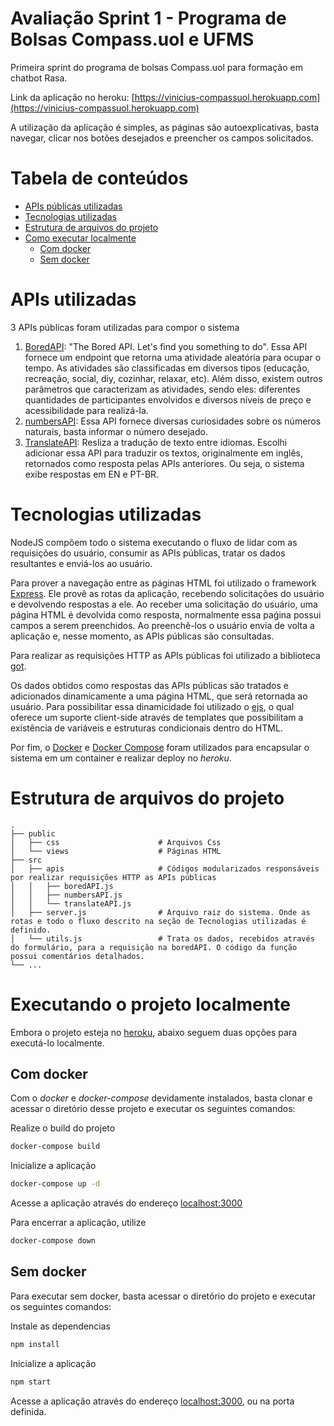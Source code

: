 # Avaliação Sprint 1 - Programa de Bolsas Compass.uol e UFMS
Primeira sprint do programa de bolsas Compass.uol para formação em chatbot Rasa.

Link da aplicação no heroku: [https://vinicius-compassuol.herokuapp.com](https://vinicius-compassuol.herokuapp.com)

A utilização da aplicação é simples, as páginas são autoexplicativas, basta navegar, clicar nos botões desejados e preencher os campos solicitados.

# Tabela de conteúdos
   * [APIs públicas utilizadas](#apis-utilizadas)
   * [Tecnologias utilizadas](#tecnologias-utilizadas)
   * [Estrutura de arquivos do projeto](#estrutura-de-arquivos-do-projeto)
   * [Como executar localmente](#executando-o-projeto-localmente)
      * [Com docker](#com-docker)
      * [Sem docker](#sem-docker)

# APIs utilizadas
3 APIs públicas foram utilizadas para compor o sistema
   1. [BoredAPI](http://www.boredapi.com/): "The Bored API. Let's find you something to do". Essa API fornece um endpoint que retorna uma atividade aleatória para ocupar o tempo. As atividades são classificadas em diversos tipos (educação, recreação, social, diy, cozinhar, relaxar, etc). Além disso, existem outros parâmetros que caracterizam as atividades, sendo eles: diferentes quantidades de participantes envolvidos e diversos níveis de preço e acessibilidade para realizá-la.
   2. [numbersAPI](http://numbersapi.com/#42): Essa API fornece diversas curiosidades sobre os números naturais, basta informar o número desejado.
   3. [TranslateAPI](https://libretranslate.de/): Resliza a tradução de texto entre idiomas. Escolhi adicionar essa API para traduzir os textos, originalmente em inglês, retornados como resposta pelas APIs anteriores. Ou seja, o sistema exibe respostas em EN e PT-BR.
# Tecnologias utilizadas
   NodeJS compõem todo o sistema executando o fluxo de lidar com as requisições do usuário, consumir as APIs públicas, tratar os dados resultantes e enviá-los ao usuário.
   
   Para prover a navegação entre as páginas HTML foi utilizado o framework [Express](https://www.npmjs.com/package/express). Ele provê as rotas da aplicação, recebendo solicitações do usuário e devolvendo respostas a ele. Ao receber uma solicitação do usuário, uma página HTML é devolvida como resposta, normalmente essa paǵina possui campos a serem preenchidos. Ao preenchê-los o usuário envia de volta a aplicação e, nesse momento, as APIs públicas são consultadas.
   
   Para realizar as requisições HTTP as APIs públicas foi utilizado a biblioteca [got](https://www.npmjs.com/package/got). 
   
   Os dados obtidos como respostas das APIs públicas são tratados e adicionados dinamicamente a uma página HTML, que será retornada ao usuário. Para possibilitar essa dinamicidade foi utilizado o [ejs](https://www.npmjs.com/package/ejs), o qual oferece um suporte client-side através de templates que possibilitam a existência de variáveis e estruturas condicionais dentro do HTML.

  Por fim, o [Docker](https://www.docker.com/get-started) e [Docker Compose](https://docs.docker.com/compose/) foram utilizados para encapsular o sistema em um container e realizar deploy no *heroku*.

# Estrutura de arquivos do projeto
```
.
├── public             
│   ├── css                      # Arquivos Css
│   └── views                    # Páginas HTML
├── src                          
│   ├── apis                     # Códigos modularizados responsáveis por realizar requisições HTTP as APIs públicas
│   │   ├── boredAPI.js          
│   │   ├── numbersAPI.js
│   │   └── translateAPI.js      
│   ├── server.js                # Arquivo raiz do sistema. Onde as rotas e todo o fluxo descrito na seção de Tecnologias utilizadas é definido.
│   └── utils.js                 # Trata os dados, recebidos através do formulário, para a requisição na boredAPI. O código da função possui comentários detalhados.
└── ...
```
# Executando o projeto localmente
Embora o projeto esteja no [heroku](https://vinicius-compassuol.herokuapp.com), abaixo seguem duas opções para executá-lo localmente.
## Com docker
Com o *docker* e *docker-compose* devidamente instalados, basta clonar e acessar o diretório desse projeto e executar os seguintes comandos:

Realize o build do projeto
```bash
docker-compose build
```

Inicialize a aplicação
```bash
docker-compose up -d
```

Acesse a aplicação através do endereço [localhost:3000](http://localhost:3000/)

Para encerrar a aplicação, utilize
```bash
docker-compose down
```

## Sem docker
Para executar sem docker, basta acessar o diretório do projeto e executar os seguintes comandos:

Instale as dependencias
```bash
npm install
```

Inicialize a aplicação
```bash
npm start
```

Acesse a aplicação através do endereço [localhost:3000](http://localhost:8080/), ou na porta definida.